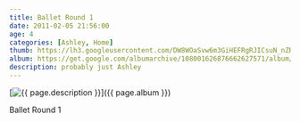 ```yaml
---
title: Ballet Round 1
date: 2011-02-05 21:56:00
age: 4
categories: [Ashley, Home]
thumb: https://lh3.googleusercontent.com/DW8WOaSvw6m3GiHEFRgRJICsuN_nZRaZbPpZuHQ6af6ysXZvsIa1j67q5v1SyjjgDp3E7gazXLwCTExtbUQ=w293-h220
album: https://get.google.com/albumarchive/108001626876662627571/album/AF1QipOjCJISMa9FzyWlRnY_tbqfjOMKYYo4lKclKfZ-?authKey=CIOi3pP4-omnWQ
description: probably just Ashley
---
```

[<img src="{{ page.thumb }}" alt="{{ page.description }}" class="wyseguys-album"/>]({{ page.album }})

Ballet Round 1